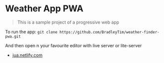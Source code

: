 # Weather App PWA

> This is a sample project of a progressive web app

To run the app:
```git clone https://github.com/BradleyTim/weather-finder-pwa.git```

And then open n your favourite editor with live server or lite-server

* [jua.netlify.com](https://jua.netlify.com/)